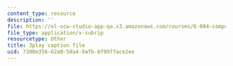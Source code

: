 ```yaml
---
content_type: resource
description: ''
file: https://ol-ocw-studio-app-qa.s3.amazonaws.com/courses/6-004-computation-structures-spring-2017/7300e35662a058a49afbbf99fface2ee_CDUH8T6Yg8A.vtt
file_type: application/x-subrip
resourcetype: Other
title: 3play caption file
uid: 7300e356-62a0-58a4-9afb-bf99fface2ee
---
```


